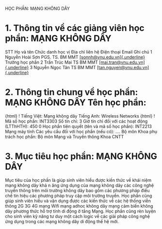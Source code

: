 HỌC PHẦN: MẠNG KHÔNG DÂY
# 1. Thông tin về các giảng viên học phần: MẠNG KHÔNG DÂY
STT Họ và tên Chức danh học vị Địa chỉ liên hệ Điện thoại Email Ghi chú 1 Nguyễn Hoài Sơn PGS. TS. BM MMT [[sonnh\@vnu.edu.vn]{.underline}](mailto:sonnh@vnu.edu.vn) Trưởng học phần
2 Trần Trúc Mai TS BM MMT [[mai.tran\@vnu.edu.vn]{.underline}](mailto:mai.tran@vnu.edu.vn)
3 Nguyễn Ngọc Tân TS BM MMT [[tan.nguyen\@vnu.edu.vn]{.underline}](mailto:tan.nguyen@vnu.edu.vn)
# 2. Thông tin chung về học phần: MẠNG KHÔNG DÂY Tên học phần:
{html}
! Tiếng Việt: Mạng không dây Tiếng Anh: Wireless Networks
{html}
! Mã số học phần: INT3303 Số tín chỉ: 3 Giờ tín chỉ đối với các hoạt động (LTThHTH): 450 0 Học phần tiên quyết (tên và mã số học phần): INT2213 Mạng máy
tính Các yêu cầu đối với học phần (nếu có): \.... Bộ môn Khoa phụ trách học phần: Bộ môn Mạng và Truyền thông Khoa
CNTT
# 3. Mục tiêu học phần: MẠNG KHÔNG DÂY
Mục tiêu của học phần là giúp sinh viên hiểu được kiến thức về khái niệm mạng không dây khả n ăng ứng dụng của mạng không dây các công nghệ truyền thông trên môi trường không dây bao gồm các phương pháp điều chế tín hiệu các phương pháp truy cập môi trường truyền. Học phần cũng giúp sinh viên hiểu và vận dụng được các kiến thức về các hệ thống viễn thông 2G 3G 4G mạng Wifi mạng adhoc không dây mạng cảm biến không dây phương thức hỗ trợ tính di động ở tầng Mạng. Học phần cũng rèn luyện cho sinh viên kỹ năng tư duy một cách logic về các giải pháp công nghệ ứng dụng trong các mạng không dây di động thế hệ mới.
